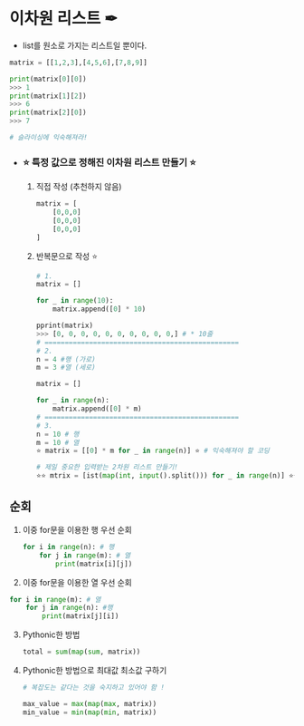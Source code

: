 # 이차원 리스트 ✒

- list를 원소로 가지는 리스트일 뿐이다.

```python
matrix = [[1,2,3],[4,5,6],[7,8,9]]

print(matrix[0][0])
>>> 1
print(matrix[1][2])
>>> 6
print(matrix[2][0])
>>> 7

# 슬라이싱에 익숙해져라!
```

- ### ⭐ 특정 값으로 정해진 이차원 리스트 만들기 ⭐

  1. 직접 작성 (추천하지 않음)

     ```python
     matrix = [
         [0,0,0]
         [0,0,0]
         [0,0,0]
     ]
     ```

  2. 반복문으로 작성 ⭐

     ```python
     # 1.
     matrix = []
     
     for _ in range(10):
         matrix.append([0] * 10)
     
     pprint(matrix)
     >>> [0, 0, 0, 0, 0, 0, 0, 0, 0, 0,] # * 10줄
     # ================================================
     # 2.
     n = 4 #행 (가로)
     m = 3 #열 (세로)
     
     matrix = []
     
     for _ in range(n):
         matrix.append([0] * m)
     # ================================================
     # 3.
     n = 10 # 행
     m = 10 # 열
     ⭐ matrix = [[0] * m for _ in range(n)] ⭐ # 익숙해져야 할 코딩
     
     # 제일 중요한 입력받는 2차원 리스트 만들기!
     ⭐⭐ mtrix = [ist(map(int, input().split())) for _ in range(n)] ⭐⭐
     
     ```
  

## 순회

1. 이중 for문을 이용한 행 우선 순회

   ```python
   for i in range(n): # 행
       for j in range(m): # 열
           print(matrix[i][j])
   ```

2.  이중 for문을 이용한 열 우선 순회

   ```python
   for i in range(m): # 열
       for j in range(n): #행
           print(matrix[j][i])
   ```

3. Pythonic한 방법

   ```python
   total = sum(map(sum, matrix))
   ```

4. Pythonic한 방법으로 최대값 최소값 구하기

   ```python
   # 복잡도는 같다는 것을 숙지하고 있어야 함 !
   
   max_value = max(map(max, matrix))
   min_value = min(map(min, matrix))
   ```

   